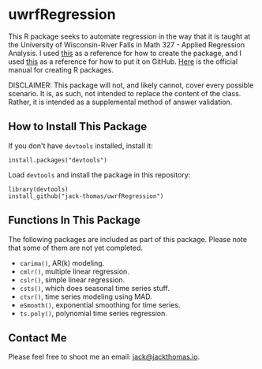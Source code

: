 # uwrfRegression

This R package seeks to automate regression in the way that it is taught at the University of Wisconsin-River Falls in Math 327 - Applied Regression Analysis. I used [this](https://hilaryparker.com/2014/04/29/writing-an-r-package-from-scratch/) as a reference for how to create the package, and I used [this](http://kbroman.org/pkg_primer/pages/github.html) as a reference for how to put it on GitHub. [Here](https://cran.r-project.org/doc/manuals/R-exts.html) is the official manual for creating R packages.

DISCLAIMER: This package will not, and likely cannot, cover every possible scenario. It is, as such, not intended to replace the content of the class. Rather, it is intended as a supplemental method of answer validation.

## How to Install This Package

If you don't have ``devtools`` installed, install it:

    install.packages("devtools")

Load ``devtools`` and install the package in this repository:

    library(devtools)
    install_github("jack-thomas/uwrfRegression")

## Functions In This Package

The following packages are included as part of this package. Please note that some of them are not yet completed.

- ``carima()``, AR(k) modeling.
- ``cmlr()``, multiple linear regression.
- ``cslr()``, simple linear regression.
- ``csts()``, which does seasonal time series stuff.
- ``ctsr()``, time series modeling using MAD.
- ``eSmooth()``, exponential smoothing for time series.
- ``ts.poly()``, polynomial time series regression.

## Contact Me

Please feel free to shoot me an email: [jack@jackthomas.io](mailto:jack@jackthomas.io).
